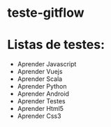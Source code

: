 # teste-gitflow

# Listas de testes:
 - Aprender Javascript
 - Aprender Vuejs
 - Aprender Scala
 - Aprender Python
 - Aprender Android
 - Aprender Testes
 - Aprender Html5
 - Aprender Css3
